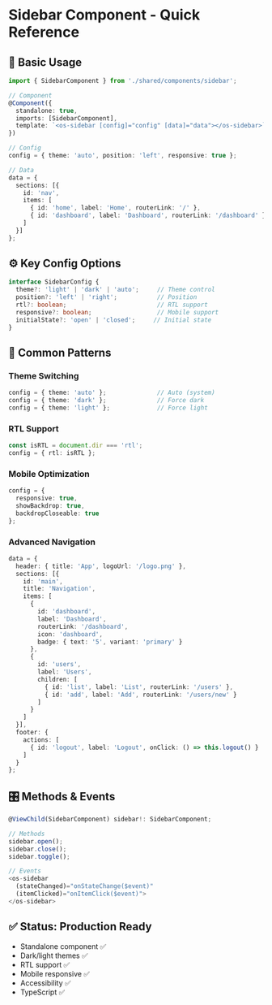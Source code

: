 # Sidebar Component - Quick Reference

## 🚀 Basic Usage
```typescript
import { SidebarComponent } from './shared/components/sidebar';

// Component
@Component({
  standalone: true,
  imports: [SidebarComponent],
  template: `<os-sidebar [config]="config" [data]="data"></os-sidebar>`
})

// Config
config = { theme: 'auto', position: 'left', responsive: true };

// Data
data = {
  sections: [{
    id: 'nav',
    items: [
      { id: 'home', label: 'Home', routerLink: '/' },
      { id: 'dashboard', label: 'Dashboard', routerLink: '/dashboard' }
    ]
  }]
};
```

## ⚙️ Key Config Options
```typescript
interface SidebarConfig {
  theme?: 'light' | 'dark' | 'auto';     // Theme control
  position?: 'left' | 'right';           // Position
  rtl?: boolean;                         // RTL support
  responsive?: boolean;                  // Mobile support
  initialState?: 'open' | 'closed';     // Initial state
}
```

## 📱 Common Patterns

### Theme Switching
```typescript
config = { theme: 'auto' };              // Auto (system)
config = { theme: 'dark' };              // Force dark
config = { theme: 'light' };             // Force light
```

### RTL Support
```typescript
const isRTL = document.dir === 'rtl';
config = { rtl: isRTL };
```

### Mobile Optimization
```typescript
config = {
  responsive: true,
  showBackdrop: true,
  backdropCloseable: true
};
```

### Advanced Navigation
```typescript
data = {
  header: { title: 'App', logoUrl: '/logo.png' },
  sections: [{
    id: 'main',
    title: 'Navigation',
    items: [
      {
        id: 'dashboard',
        label: 'Dashboard',
        routerLink: '/dashboard',
        icon: 'dashboard',
        badge: { text: '5', variant: 'primary' }
      },
      {
        id: 'users',
        label: 'Users',
        children: [
          { id: 'list', label: 'List', routerLink: '/users' },
          { id: 'add', label: 'Add', routerLink: '/users/new' }
        ]
      }
    ]
  }],
  footer: {
    actions: [
      { id: 'logout', label: 'Logout', onClick: () => this.logout() }
    ]
  }
};
```

## 🎛️ Methods & Events
```typescript
@ViewChild(SidebarComponent) sidebar!: SidebarComponent;

// Methods
sidebar.open();
sidebar.close();
sidebar.toggle();

// Events
<os-sidebar 
  (stateChanged)="onStateChange($event)"
  (itemClicked)="onItemClick($event)">
</os-sidebar>
```

## ✅ Status: Production Ready
- Standalone component ✅
- Dark/light themes ✅ 
- RTL support ✅
- Mobile responsive ✅
- Accessibility ✅
- TypeScript ✅